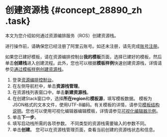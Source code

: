 # 创建资源栈 {#concept_28890_zh .task}

本文为您介绍如何通过资源编排服务（ROS）创建资源栈。

进行操作前，请确保您已经注册了阿里云账号。如还未注册，请先完成[账号注册](https://account.aliyun.com/register/register.htm)。

如果您已建好模板，请在资源编排控制台**我的模板**页面，选择已建好的模板，然后单击**创建栈**进入创建流程。此外，您也可以根据**模板样例**快速创建资源栈，详情请参见[通过模板样例创建资源栈](../../../../cn.zh-CN/快速入门/通过模板创建资源.md#)。

1.  登录[资源编排控制台](http://ros.console.aliyun.com)。
2.  在左侧导航栏中，单击**资源栈管理**。
3.  在资源栈列表窗口中，单击**新建资源栈**。
4.  在创建Stack窗口中，选择**所在region**和**模板源**，填写模板数据。 模板为JSON格式的文本文件，使用UTF-8编码。有关模板的详情，请参见[模板结构说明](cn.zh-CN/用户指南/模板语法/模板结构说明.md#)。您也可以使用可视化编辑器编辑模板，详情请参见[可视化编辑器示例](cn.zh-CN/用户指南/可视化编辑器示例.md#)。
5.  单击**下一步**。
6.  填写启动栈所需的各项参数。 不同类型的资源栈需要输入的参数不同。
7.  单击**创建**。 您可以在资源栈管理页面，查看当前创建的资源栈状态和信息。

